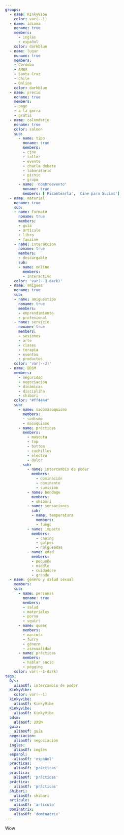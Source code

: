 ```yaml
---
groups:
  - name: KinkyVibe
    color: var(--1)
  - name: idioma
    noname: true
    members:
      - inglés
      - español
    color: darkblue
  - name: lugar
    noname: true
    members:
    - Córdoba
    - AMBA 
    - Santa Cruz
    - Chile
    - Online
    color: darkblue
  - name: precio
    noname: true
    members:
    - pago
    - a la gorra
    - gratis
  - name: calendario
    noname: true 
    color: salmon
    sub:
      - name: tipo
        noname: true
        members: 
        - cine
        - taller
        - evento
        - charla debate
        - laboratorio
        - picnic
        - grupo
      - name: 'nombreevento'
        noname: true
        members: ['Picantearla', 'Cine para Sucixs']
  - name: material
    noname: true 
    sub:
    - name: formato
      noname: true
      members:  
      - guía
      - artículo
      - libro
      - fanzine
    - name: interaccion
      noname: true
      members:
      - descargable
      sub:
      - name: online
        members:
        - interactivo
    color: 'var(--3-dark)'
  - name: amigues
    noname: true 
    sub:
    - name: amiguestipo
      noname: true
      members: 
      - emprendimiento
      - profesional
    - name: servicio
      noname: true
      members:
      - sesiones 
      - arte
      - clases
      - terapia
      - eventos
      - productos
    color: 'var(--2)'
  - name: BDSM
    members:
      - seguridad
      - negociación
      - dinámicas
      - disciplina
      - shibari
    color: "#ff4444"
    sub:
      - name: sadomasoquismo
        members: 
        - sadismo
        - masoquismo   
      - name: prácticas
        members:
          - mascota
          - top
          - bottom
          - cuchillos
          - electro
          - dolor
        sub:
          - name: intercambio de poder
            members:
              - dominación
              - dominante
              - sumisión
          - name: bondage
            members:
            - shibari 
          - name: sensaciones
            sub:
            - name: temperatura
              members: 
              - fuego
          - name: impacto
            members:
              - caning
              - golpes
              - nalgueadas
          - name: edad
            members: 
            - pequeñe
            - middle
            - cuidadore
            - grande 
  - name: género y salud sexual
    members:
    sub:
      - name: personas
        noname: true
        members:
        - salud
        - materiales
        - porno
        - squirt
      - name: queer
        members: 
        - mascota
        - furry
        - género
        - asexualidad
      - name: prácticas
        members:
        - hablar sucio
        - pegging
    color: var(--1-dark)
tags:
  D/s:
    aliasOf: intercambio de poder
  KinkyVibe:
    color: var(--1)
  kinkyvibe:
    aliasOf: KinkyVibe
  Kinkyvibe:
    aliasOf: KinkyVibe
  bdsm:
    aliasOf: BDSM
  guia:
    aliasOf: guía
  negociacion:
    aliasOf: negociación
  ingles:
    aliasOf: inglés
  espanol:
    aliasOf: 'español'
  practicas:
    aliasOf: 'prácticas'
  practica:
    aliasOf: 'prácticas'
  práctica:
    aliasOf: 'prácticas'
  Shibari:
    aliasOf: shibari
  articulo:
    aliasOf: 'artículo'
  Dominatrix:
    aliasOf: 'dominatrix'
---
```


Wow
